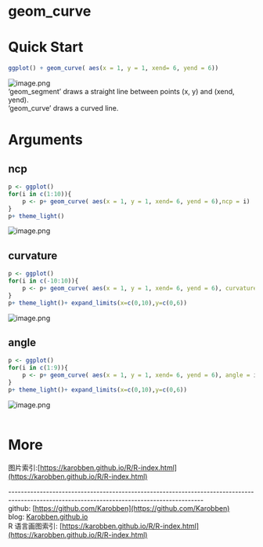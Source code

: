 # geom_curve

<a name="EsYEd"></a>
# Quick Start

```r
ggplot() + geom_curve( aes(x = 1, y = 1, xend= 6, yend = 6))
```
![image.png](https://cdn.nlark.com/yuque/0/2020/png/691897/1580002378693-66bbef77-0319-482b-899f-42065b8e936c.png#align=left&display=inline&height=309&name=image.png&originHeight=315&originWidth=306&size=9328&status=done&style=none&width=300)<br />‘geom_segment’ draws a straight line between points (x, y) and (xend, yend).<br />‘geom_curve’ draws a curved line. <br />

<a name="Mqwv9"></a>
# Arguments
<a name="fneug"></a>
## ncp

```r
p <- ggplot()
for(i in c(1:10)){
	p <- p+ geom_curve( aes(x = 1, y = 1, xend= 6, yend = 6),ncp = i)
}
p+ theme_light()
```

![image.png](https://cdn.nlark.com/yuque/0/2020/png/691897/1580002841799-69649495-407b-42bf-b191-af6438addd24.png#align=left&display=inline&height=292&name=image.png&originHeight=351&originWidth=361&size=23697&status=done&style=none&width=300)<br />

<a name="NaZpK"></a>
## curvature

```r
p <- ggplot() 
for(i in c(-10:10)){ 
    p <- p+ geom_curve( aes(x = 1, y = 1, xend= 6, yend = 6), curvature = i*0.1) 
}
p+ theme_light()+ expand_limits(x=c(0,10),y=c(0,6))
```
![image.png](https://cdn.nlark.com/yuque/0/2020/png/691897/1580004412550-d04d6262-c4f2-48c9-8e0f-4e483b8a991f.png#align=left&display=inline&height=276&name=image.png&originHeight=276&originWidth=330&size=38725&status=done&style=none&width=330)<br />

<a name="WHHOW"></a>
## angle

```r
p <- ggplot() 
for(i in c(1:9)){ 
    p <- p+ geom_curve( aes(x = 1, y = 1, xend= 6, yend = 6), angle = i*10) 
}
p+ theme_light()+ expand_limits(x=c(0,10),y=c(0,6))
```

![image.png](https://cdn.nlark.com/yuque/0/2020/png/691897/1580003906479-b67a7ba6-db59-4087-8064-2a0ab787cde9.png#align=left&display=inline&height=590&name=image.png&originHeight=590&originWidth=599&size=73291&status=done&style=none&width=599)<br />
<br />

<a name="FG8Ad"></a>
# More
图片索引:[https://karobben.github.io/R/R-index.html](https://karobben.github.io/R/R-index.html)





--------------------------------------------------------------------------------------------------------------------------------------------<br />github: [https://github.com/Karobben](https://github.com/Karobben)<br />blog: [Karobben.github.io](http://Karobben.github.io)<br />R 语言画图索引: [https://karobben.github.io/R/R-index.html](https://karobben.github.io/R/R-index.html)
